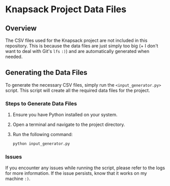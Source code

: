 # Knapsack Project Data Files

## Overview
The CSV files used for the Knapsack project are not included in this repository. This is because the data files are just simply too big (+ I don't want to deal with Git's `lfs` `:)`) and are automatically generated when needed.

## Generating the Data Files
To generate the necessary CSV files, simply run the `<input_generator.py>` script. This script will create all the required data files for the project.

### Steps to Generate Data Files
1. Ensure you have Python installed on your system.
2. Open a terminal and navigate to the project directory.
3. Run the following command:

   ```bash
   python input_generator.py
   ```

### Issues

If you encounter any issues while running the script, please refer to the logs for more information. If the issue persists, know that it works on my machine `:)`.
